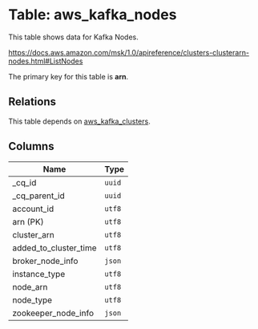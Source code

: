 # Table: aws_kafka_nodes

This table shows data for Kafka Nodes.

https://docs.aws.amazon.com/msk/1.0/apireference/clusters-clusterarn-nodes.html#ListNodes

The primary key for this table is **arn**.

## Relations

This table depends on [aws_kafka_clusters](aws_kafka_clusters.md).

## Columns

| Name          | Type          |
| ------------- | ------------- |
|_cq_id|`uuid`|
|_cq_parent_id|`uuid`|
|account_id|`utf8`|
|arn (PK)|`utf8`|
|cluster_arn|`utf8`|
|added_to_cluster_time|`utf8`|
|broker_node_info|`json`|
|instance_type|`utf8`|
|node_arn|`utf8`|
|node_type|`utf8`|
|zookeeper_node_info|`json`|